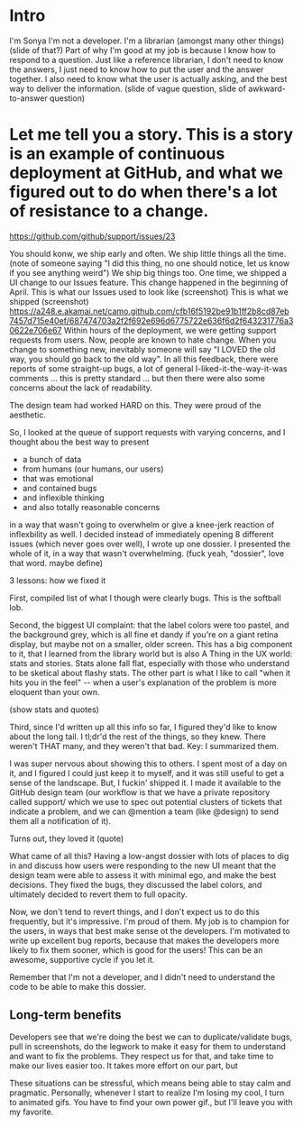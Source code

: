 # Intro

I'm Sonya
I'm not a developer.
I'm a librarian (amongst many other things)
(slide of that?)
Part of why I'm good at my job is because I know how to respond to a question. Just like a reference librarian, I don't need to know the answers, I just need to know how to put the user and the answer together. I also need to know what the user is actually asking, and the best way to deliver the information.
(slide of vague question, slide of awkward-to-answer question)


# Let me tell you a story. This is a story is an example of continuous deployment at GitHub, and what we figured out to do when there's a lot of resistance to a change.
https://github.com/github/support/issues/23

You should konw, we ship early and often. 
We ship little things all the time.
(note of someone saying "I did this thing, no one should notice, let us know if you see anything weird")
We ship big things too. 
One time, we shipped a UI change to our Issues feature. 
This change happened in the beginning of April. 
This is what our Issues used to look like
(screenshot)
This is what we shipped
(screenshot) https://a248.e.akamai.net/camo.github.com/cfb16f5192be91b1ff2b8cd87eb7457d715e40ef/687474703a2f2f692e696d6775722e636f6d2f643231776a30622e706e67
Within hours of the deployment, we were getting support requests from users.
Now, people are known to hate change. When you change to something new, inevitably someone will say "I LOVED the old way, you should go back to the old way".
In all this feedback, there were reports of some straight-up bugs, a lot of general I-liked-it-the-way-it-was comments ... this is pretty standard ... but then there were also some concerns about the lack of readability.

The design team had worked HARD on this. They were proud of the aesthetic.

So, I looked at the queue of support requests with varying concerns, and I thought abou the best way to present 
* a bunch of data
* from humans (our humans, our users)
* that was emotional
* and contained bugs
* and inflexible thinking
* and also totally reasonable concerns

in a way that wasn't going to overwhelm or give a knee-jerk reaction of inflexbility as well. I decided instead of immediately opening 8 different issues (which never goes over well), I wrote up one dossier. I presented the whole of it, in a way that wasn't overwhelming.
(fuck yeah, "dossier", love that word. maybe define)

3 lessons: how we fixed it

First, compiled list of what I though were clearly bugs. This is the softball lob. 

Second, the biggest UI complaint: that the label colors were too pastel, and the background grey, which is all fine et dandy if you're on a giant retina display, but maybe not on a smaller, older screen. This has a big component to it, that I learned from the library world but is also A Thing in the UX world: stats and stories. Stats alone fall flat, especially with those who understand to be sketical about flashy stats. The other part is what I like to call "when it hits you in the feel" -- when a user's explanation of the problem is more eloquent than your own. 

(show stats and quotes)

Third, since I'd written up all this info so far, I figured they'd like to know about the long tail. I tl;dr'd the rest of the things, so they knew. There weren't THAT many, and they weren't that bad. Key: I summarized them.

I was super nervous about showing this to others. I spent most of a day on it, and I figured I could just keep it to myself, and it was still useful to get a sense of the landscape. But, I fuckin' shipped it. I made it available to the GitHub design team (our workflow is that we have a private repository called support/ which we use to spec out potential clusters of tickets that indicate a problem, and we can @mention a team (like @design) to send them all a notification of it).

Turns out, they loved it
(quote)

What came of all this? Having a low-angst dossier with lots of places to dig in and discuss how users were responding to the new UI meant that the design team were able to assess it with minimal ego, and make the best decisions. They fixed the bugs, they discussed the label colors, and ultimately decided to revert them to full opacity.

Now, we don't tend to revert things, and I don't expect us to do this frequently, but it's impressive. I'm proud of them. My job is to champion for the users, in ways that best make sense ot the developers. I'm motivated to write up excellent bug reports, because that makes the developers more likely to fix them sooner, which is good for the users! This can be an awesome, supportive cycle if you let it. 

Remember that I'm not a developer, and I didn't need to understand the code to be able to make this dossier. 

## Long-term benefits

Developers see that we're doing the best we can to duplicate/validate bugs, pull in screenshots, do the legwork to make it easy for them to understand and want to fix the problems. They respect us for that, and take time to make our lives easier too. It takes more effort on our part, but 

These situations can be stressful, which means being able to stay calm and pragmatic. Personally, whenever I start to realize I'm losing my cool, I turn to animated gifs. You have to find your own power gif., but I'll leave you with my favorite. 
